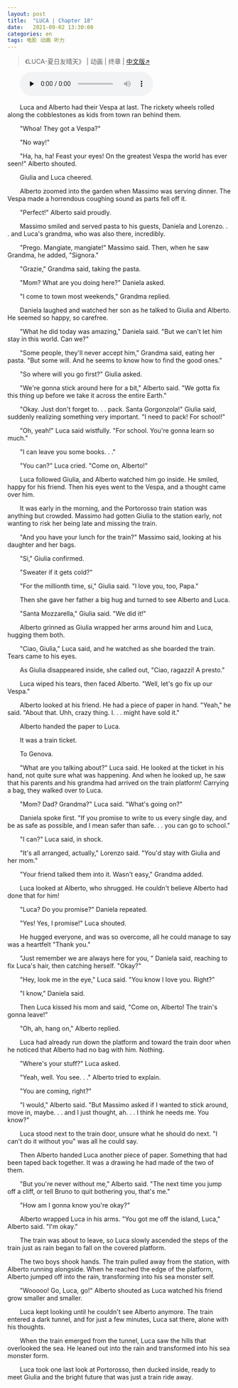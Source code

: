 ```yaml
---
layout: post
title:  "LUCA | Chapter 18"
date:   2021-09-02 13:30:00
categories: en
tags: 电影 动画 听力
---
```


>《LUCA-夏日友晴天》 | 动画 | 终章 | [中文版↗](https://buyivi.xyz/wenji/luca-chapter18/)

​&emsp;&emsp;<audio id="audio" controls="" preload="none">
      <source id="m4a" src="https://buyivi.xyz/wenji/files/audio/Luca/Chapter18.m4a">
</audio>

&emsp;&emsp;Luca and Alberto had their Vespa at last. The rickety wheels rolled along the cobblestones as kids from town ran behind them.

&emsp;&emsp;"Whoa! They got a Vespa?"

&emsp;&emsp;"No way!"

&emsp;&emsp;"Ha, ha, ha! Feast your eyes! On the greatest Vespa the world has ever seen!" Alberto shouted.

&emsp;&emsp;Giulia and Luca cheered.

&emsp;&emsp;Alberto zoomed into the garden when Massimo was serving dinner. The Vespa made a horrendous coughing sound as parts fell off it.

&emsp;&emsp;"Perfect!" Alberto said proudly.

&emsp;&emsp;Massimo smiled and served pasta to his guests, Daniela and Lorenzo. . . and Luca's grandma, who was also there, incredibly.

&emsp;&emsp;"Prego. Mangiate, mangiate!" Massimo said. Then, when he saw Grandma, he added, "Signora."

&emsp;&emsp;"Grazie," Grandma said, taking the pasta.

&emsp;&emsp;"Mom? What are you doing here?" Daniela asked.

&emsp;&emsp;"I come to town most weekends," Grandma replied.

&emsp;&emsp;Daniela laughed and watched her son as he talked to Giulia and Alberto. He seemed so happy, so carefree.

&emsp;&emsp;"What he did today was amazing," Daniela said. "But we can't let him stay in this world. Can we?"

&emsp;&emsp;"Some people, they'll never accept him," Grandma said, eating her pasta. "But some will. And he seems to know how to find the good ones."

&emsp;&emsp;"So where will you go first?" Giulia asked.

&emsp;&emsp;"We're gonna stick around here for a bit," Alberto said. "We gotta fix this thing up before we take it across the entire Earth."

&emsp;&emsp;"Okay. Just don't forget to. . . pack. Santa Gorgonzola!" Giulia said, suddenly realizing something very important. "I need to pack! For school!"

&emsp;&emsp;"Oh, yeah!" Luca said wistfully. "For school. You're gonna learn so much."

&emsp;&emsp;"I can leave you some books. . ."

&emsp;&emsp;"You can?" Luca cried. "Come on, Alberto!"

&emsp;&emsp;Luca followed Giulia, and Alberto watched him go inside. He smiled, happy for his friend. Then his eyes went to the Vespa, and a thought came over him.

&emsp;&emsp;It was early in the morning, and the Portorosso train station was anything but crowded. Massimo had gotten Giulia to the station early, not wanting to risk her being late and missing the train.

&emsp;&emsp;"And you have your lunch for the train?" Massimo said, looking at his daughter and her bags.

&emsp;&emsp;"Si," Giulia confirmed.

&emsp;&emsp;"Sweater if it gets cold?"

&emsp;&emsp;"For the millionth time, si," Giulia said. "I love you, too, Papa."

&emsp;&emsp;Then she gave her father a big hug and turned to see Alberto and Luca.

&emsp;&emsp;"Santa Mozzarella," Giulia said. "We did it!"

&emsp;&emsp;Alberto grinned as Giulia wrapped her arms around him and Luca, hugging them both.

&emsp;&emsp;"Ciao, Giulia," Luca said, and he watched as she boarded the train. Tears came to his eyes.

&emsp;&emsp;As Giulia disappeared inside, she called out, "Ciao, ragazzi! A presto."

&emsp;&emsp;Luca wiped his tears, then faced Alberto. "Well, let's go fix up our Vespa."

&emsp;&emsp;Alberto looked at his friend. He had a piece of paper in hand. "Yeah," he said. "About that. Uhh, crazy thing. I. . . might have sold it."

&emsp;&emsp;Alberto handed the paper to Luca.

&emsp;&emsp;It was a train ticket.

&emsp;&emsp;To Genova.

&emsp;&emsp;"What are you talking about?" Luca said. He looked at the ticket in his hand, not quite sure what was happening. And when he looked up, he saw that his parents and his grandma had arrived on the train platform! Carrying a bag, they walked over to Luca.

&emsp;&emsp;"Mom? Dad? Grandma?" Luca said. "What's going on?"

&emsp;&emsp;Daniela spoke first. "If you promise to write to us every single day, and be as safe as possible, and I mean safer than safe. . . you can go to school."

&emsp;&emsp;"I can?" Luca said, in shock.

&emsp;&emsp;"It's all arranged, actually," Lorenzo said. "You'd stay with Giulia and her mom."

&emsp;&emsp;"Your friend talked them into it. Wasn't easy," Grandma added.

&emsp;&emsp;Luca looked at Alberto, who shrugged. He couldn't believe Alberto had done that for him!

&emsp;&emsp;"Luca? Do you promise?" Daniela repeated.

&emsp;&emsp;"Yes! Yes, I promise!" Luca shouted.

&emsp;&emsp;He hugged everyone, and was so overcome, all he could manage to say was a heartfelt "Thank you."

&emsp;&emsp;"Just remember we are always here for you, " Daniela said, reaching to fix Luca's hair, then catching herself. "Okay?"

&emsp;&emsp;"Hey, look me in the eye," Luca said. "You know I love you. Right?"

&emsp;&emsp;"I know," Daniela said.

&emsp;&emsp;Then Luca kissed his mom and said, "Come on, Alberto! The train's gonna leave!"

&emsp;&emsp;"Oh, ah, hang on," Alberto replied.

&emsp;&emsp;Luca had already run down the platform and toward the train door when he noticed that Alberto had no bag with him. Nothing.

&emsp;&emsp;"Where's your stuff?" Luca asked.

&emsp;&emsp;"Yeah, well. You see. . ." Alberto tried to explain.

&emsp;&emsp;"You are coming, right?"

&emsp;&emsp;"I would," Alberto said. "But Massimo asked if I wanted to stick around, move in, maybe. . . and I just thought, ah. . . I think he needs me. You know?"

&emsp;&emsp;Luca stood next to the train door, unsure what he should do next. "I can't do it without you" was all he could say.

&emsp;&emsp;Then Alberto handed Luca another piece of paper. Something that had been taped back together. It was a drawing he had made of the two of them.

&emsp;&emsp;"But you're never without me," Alberto said. "The next time you jump off a cliff, or tell Bruno to quit bothering you, that's me."

&emsp;&emsp;"How am I gonna know you're okay?"

&emsp;&emsp;Alberto wrapped Luca in his arms. "You got me off the island, Luca," Alberto said. "I'm okay."

&emsp;&emsp;The train was about to leave, so Luca slowly ascended the steps of the train just as rain began to fall on the covered platform.

&emsp;&emsp;The two boys shook hands. The train pulled away from the station, with Alberto running alongside. When he reached the edge of the platform, Alberto jumped off into the rain, transforming into his sea monster self.

&emsp;&emsp;"Wooooo! Go, Luca, go!" Alberto shouted as Luca watched his friend grow smaller and smaller.

&emsp;&emsp;Luca kept looking until he couldn't see Alberto anymore. The train entered a dark tunnel, and for just a few minutes, Luca sat there, alone with his thoughts.

&emsp;&emsp;When the train emerged from the tunnel, Luca saw the hills that overlooked the sea. He leaned out into the rain and transformed into his sea monster form.

&emsp;&emsp;Luca took one last look at Portorosso, then ducked inside, ready to meet Giulia and the bright future that was just a train ride away.